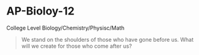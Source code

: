 # AP-Bioloy-12
College Level Biology/Chemistry/Physisc/Math

> We stand on the shoulders of those who have gone before us. What will we create for those who come after us?
